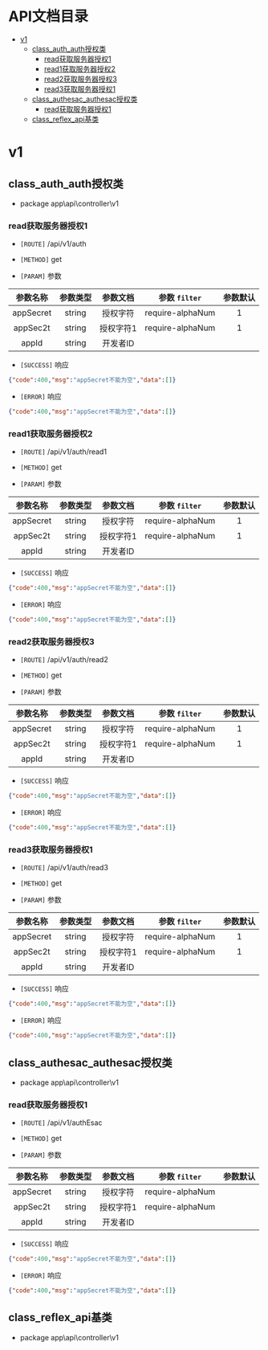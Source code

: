 # API文档目录
- [v1](#v1)
   - [class_auth_auth授权类](#class_auth_auth授权类)
       - [read获取服务器授权1](#read获取服务器授权1)
       - [read1获取服务器授权2](#read1获取服务器授权2)
       - [read2获取服务器授权3](#read2获取服务器授权3)
       - [read3获取服务器授权1](#read3获取服务器授权1)
   - [class_authesac_authesac授权类](#class_authesac_authesac授权类)
       - [read获取服务器授权1](#read获取服务器授权1)
   - [class_reflex_api基类](#class_reflex_api基类)
# v1

## class_auth_auth授权类

-  package app\api\controller\v1
### read获取服务器授权1

- `[ROUTE]` /api/v1/auth

- `[METHOD]` get

- `[PARAM]` 参数

| 参数名称 | 参数类型 | 参数文档 | 参数 `filter` | 参数默认 |
| :----: | :----: | :----: | :----: | :----: |
| appSecret | string | 授权字符 | require-alphaNum | 1 |
| appSec2t | string | 授权字符1 | require-alphaNum | 1 |
| appId | string | 开发者ID |  |  |


- `[SUCCESS]` 响应

```json
{"code":400,"msg":"appSecret不能为空","data":[]}
```


- `[ERROR]` 响应

```json
{"code":400,"msg":"appSecret不能为空","data":[]}
```


### read1获取服务器授权2

- `[ROUTE]` /api/v1/auth/read1

- `[METHOD]` get

- `[PARAM]` 参数

| 参数名称 | 参数类型 | 参数文档 | 参数 `filter` | 参数默认 |
| :----: | :----: | :----: | :----: | :----: |
| appSecret | string | 授权字符 | require-alphaNum | 1 |
| appSec2t | string | 授权字符1 | require-alphaNum | 1 |
| appId | string | 开发者ID |  |  |


- `[SUCCESS]` 响应

```json
{"code":400,"msg":"appSecret不能为空","data":[]}
```


- `[ERROR]` 响应

```json
{"code":400,"msg":"appSecret不能为空","data":[]}
```


### read2获取服务器授权3

- `[ROUTE]` /api/v1/auth/read2

- `[METHOD]` get

- `[PARAM]` 参数

| 参数名称 | 参数类型 | 参数文档 | 参数 `filter` | 参数默认 |
| :----: | :----: | :----: | :----: | :----: |
| appSecret | string | 授权字符 | require-alphaNum | 1 |
| appSec2t | string | 授权字符1 | require-alphaNum | 1 |
| appId | string | 开发者ID |  |  |


- `[SUCCESS]` 响应

```json
{"code":400,"msg":"appSecret不能为空","data":[]}
```


- `[ERROR]` 响应

```json
{"code":400,"msg":"appSecret不能为空","data":[]}
```


### read3获取服务器授权1

- `[ROUTE]` /api/v1/auth/read3

- `[METHOD]` get

- `[PARAM]` 参数

| 参数名称 | 参数类型 | 参数文档 | 参数 `filter` | 参数默认 |
| :----: | :----: | :----: | :----: | :----: |
| appSecret | string | 授权字符 | require-alphaNum | 1 |
| appSec2t | string | 授权字符1 | require-alphaNum | 1 |
| appId | string | 开发者ID |  |  |


- `[SUCCESS]` 响应

```json
{"code":400,"msg":"appSecret不能为空","data":[]}
```


- `[ERROR]` 响应

```json
{"code":400,"msg":"appSecret不能为空","data":[]}
```


## class_authesac_authesac授权类

-  package app\api\controller\v1
### read获取服务器授权1

- `[ROUTE]` /api/v1/authEsac

- `[METHOD]` get

- `[PARAM]` 参数

| 参数名称 | 参数类型 | 参数文档 | 参数 `filter` | 参数默认 |
| :----: | :----: | :----: | :----: | :----: |
| appSecret | string | 授权字符 | require-alphaNum |  |
| appSec2t | string | 授权字符1 | require-alphaNum |  |
| appId | string | 开发者ID |  |  |


- `[SUCCESS]` 响应

```json
{"code":400,"msg":"appSecret不能为空","data":[]}
```


- `[ERROR]` 响应

```json
{"code":400,"msg":"appSecret不能为空","data":[]}
```


## class_reflex_api基类

-  package app\api\controller\v1
